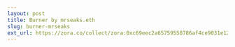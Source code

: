 ```yaml
---
layout: post
title: Burner by mrseaks.eth
slug: burner-mrseaks
ext_url: https://zora.co/collect/zora:0xc69eec2a65759558786af4ce9031e1272ad20523
---
```

